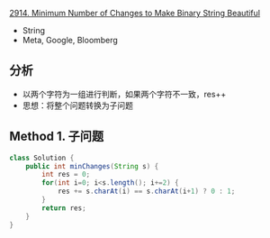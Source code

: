 [2914. Minimum Number of Changes to Make Binary String Beautiful](https://leetcode.com/problems/minimum-number-of-changes-to-make-binary-string-beautiful/)

* String
* Meta, Google, Bloomberg


## 分析
* 以两个字符为一组进行判断，如果两个字符不一致，res++
* 思想：将整个问题转换为子问题

## Method 1. 子问题
```java
class Solution {
    public int minChanges(String s) {
        int res = 0;
        for(int i=0; i<s.length(); i+=2) {
            res += s.charAt(i) == s.charAt(i+1) ? 0 : 1;
        }
        return res;
    }
}
```
